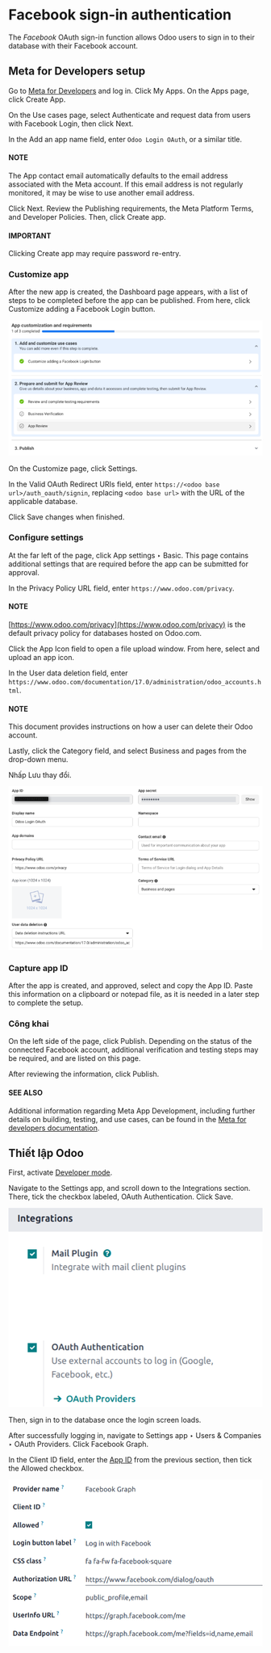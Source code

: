 # Facebook sign-in authentication

The *Facebook* OAuth sign-in function allows Odoo users to sign in to their database with their
Facebook account.

## Meta for Developers setup

Go to [Meta for Developers](https://developers.facebook.com/) and log in. Click My
Apps. On the Apps page, click Create App.

On the Use cases page, select Authenticate and request data from users with
Facebook Login, then click Next.

In the Add an app name field, enter `Odoo Login OAuth`, or a similar title.

#### NOTE
The App contact email automatically defaults to the email address associated with the
Meta account. If this email address is not regularly monitored, it may be wise to use another
email address.

Click Next. Review the Publishing requirements, the Meta
Platform Terms, and Developer Policies. Then, click Create app.

#### IMPORTANT
Clicking Create app may require password re-entry.

### Customize app

After the new app is created, the Dashboard page appears, with a list of steps to be
completed before the app can be published. From here, click Customize adding a Facebook
Login button.

![The App Dashboard in the Meta for developers platform.](../../../_images/app-requirements.png)

On the Customize page, click Settings.

In the Valid OAuth Redirect URIs field, enter `https://<odoo base
url>/auth_oauth/signin`, replacing `<odoo base url>` with the URL of the applicable database.

Click Save changes when finished.

### Configure settings

At the far left of the page, click App settings ‣ Basic. This page contains
additional settings that are required before the app can be submitted for approval.

In the Privacy Policy URL field, enter `https://www.odoo.com/privacy`.

#### NOTE
[https://www.odoo.com/privacy](https://www.odoo.com/privacy) is the default privacy policy for databases hosted on Odoo.com.

Click the App Icon field to open a file upload window. From here, select and upload an
app icon.

In the User data deletion field, enter
`https://www.odoo.com/documentation/17.0/administration/odoo_accounts.html`.

#### NOTE
This document provides instructions on how a user can delete their Odoo account.

Lastly, click the Category field, and select Business and pages from the
drop-down menu.

Nhấp Lưu thay đổi.

![An exampled of the Basic Settings page in the Meta for developers platform.](../../../_images/app-id.png)

<a id="users-app-id"></a>

### Capture app ID

After the app is created, and approved, select and copy the App ID. Paste this
information on a clipboard or notepad file, as it is needed in a later step to complete the setup.

### Công khai

On the left side of the page, click Publish. Depending on the status of the connected
Facebook account, additional verification and testing steps may be required, and are listed on this
page.

After reviewing the information, click Publish.

#### SEE ALSO
Additional information regarding Meta App Development, including further details on building,
testing, and use cases, can be found in the [Meta for developers documentation](https://developers.facebook.com/docs/development).

## Thiết lập Odoo

First, activate [Developer mode](../developer_mode.md#developer-mode-activation).

Navigate to the Settings app, and scroll down to the Integrations
section. There, tick the checkbox labeled, OAuth Authentication. Click Save.

![The enable OAuth setting in the Settings app.](../../../_images/enable-oauth.png)

Then, sign in to the database once the login screen loads.

After successfully logging in, navigate to Settings app ‣ Users & Companies ‣
OAuth Providers. Click Facebook Graph.

In the Client ID field, enter the [App ID](#users-app-id) from the previous
section, then tick the Allowed checkbox.

![The Facebook Graph record in Odoo.](../../../_images/facebook-graph.png)
